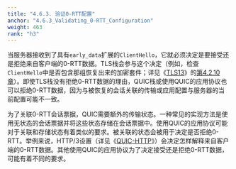 ```yaml
---
title: "4.6.3. 验证0-RTT配置"
anchor: "4.6.3_Validating_0-RTT_Configuration"
weight: 463
rank: "h3"
---
```


当服务器接收到了具有`early_data`扩展的`ClientHello`，它就必须决定是要接受还是拒绝来自客户端的0-RTT数据。TLS栈会参与这个决定（例如，检查`ClientHello`中是否包含那组恢复出来的加密套件；详见《[TLS13]()》的[第4.2.10章]()）。即使TLS栈没有拒绝0-RTT数据的理由，QUIC栈或使用QUIC的应用协议也可以拒绝0-RTT数据，因为与被恢复的会话关联的传输或应用配置与服务器的当前配置可能不一致。

为了关联0-RTT会话票据，QUIC需要额外的传输状态。一种常见的实现方法是使用无状态的会话票据并将这些状态存储在会话票据中。使用QUIC的应用协议可能对于关联和存储状态有着类似的要求。被关联的状态会被用于决定是否拒绝0-RTT。举例来说，HTTP/3设置（详见《[QUIC-HTTP]()》）会决定怎样解释来自客户端的0-RTT数据。其他使用QUIC的应用协议为了决定接受还是拒绝0-RTT数据，可能有着不同的要求。
